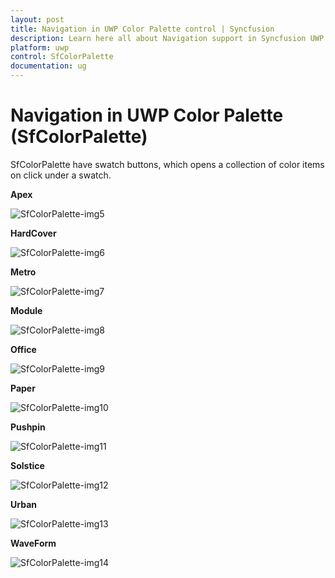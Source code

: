 ```yaml
---
layout: post
title: Navigation in UWP Color Palette control | Syncfusion
description: Learn here all about Navigation support in Syncfusion UWP Color Palette (SfColorPalette) control and more.
platform: uwp
control: SfColorPalette
documentation: ug
---
```


# Navigation in UWP Color Palette (SfColorPalette)

SfColorPalette have swatch buttons, which opens a collection of color items on click under a swatch.

**Apex**

![SfColorPalette-img5](SfColorPalette-images/SfColorPalette-img5.jpeg)


**HardCover**

![SfColorPalette-img6](SfColorPalette-images/SfColorPalette-img6.jpeg)


**Metro**

![SfColorPalette-img7](SfColorPalette-images/SfColorPalette-img7.jpeg)


**Module**

![SfColorPalette-img8](SfColorPalette-images/SfColorPalette-img8.jpeg)


**Office**

![SfColorPalette-img9](SfColorPalette-images/SfColorPalette-img9.jpeg)


**Paper**

![SfColorPalette-img10](SfColorPalette-images/SfColorPalette-img10.jpeg)


**Pushpin**

![SfColorPalette-img11](SfColorPalette-images/SfColorPalette-img11.jpeg)


**Solstice**

![SfColorPalette-img12](SfColorPalette-images/SfColorPalette-img12.jpeg)


**Urban**

![SfColorPalette-img13](SfColorPalette-images/SfColorPalette-img13.jpeg)


**WaveForm**

![SfColorPalette-img14](SfColorPalette-images/SfColorPalette-img14.jpeg)
